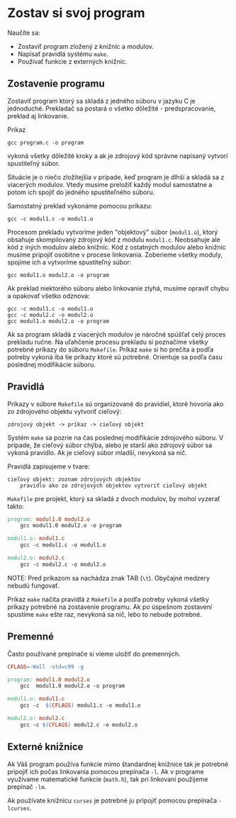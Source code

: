 # Zostav si svoj program

Naučíte sa:

  - Zostaviť program zložený z knižníc a modulov.
  - Napísať pravidlá systému `make`.
  - Používať funkcie z externých knižníc.


## Zostavenie programu

Zostaviť program ktorý sa skladá z jedného súboru v jazyku C je
jednoduché. Prekladač sa postará o všetko dôležité - predspracovanie, preklad aj linkovanie.

Príkaz

    gcc program.c -o program

vykoná všetky dôležité kroky a ak je zdrojový kód správne napísaný
vytvorí spustiteľný súbor.

Situácie je o niečo zložitejšia v prípade, keď program je dlhší a skladá sa z viacerých modulov. Vtedy musíme preložiť každý modul samostatne a potom ich spojiť do jedného spustiteľného súboru.

Samostatný preklad vykonáme pomocou príkazu:

    gcc -c modul1.c -o modul1.o

Procesom prekladu vytvoríme jeden "objektový" súbor (`modul1.o`), ktorý
obsahuje skompilovaný zdrojový kód z modulu `modul1.c`. Neobsahuje ale
kód z iných modulov alebo knižníc. Kód z ostatných modulov alebo
knižníc musíme pripojiť osobitne v procese linkovania. Zoberieme
všetky moduly, spojíme ich a vytvoríme spustiteľný súbor:

    gcc modul1.o modul2.o -o program

Ak preklad niektorého súboru alebo linkovanie zlyhá, musíme opraviť
chybu a opakovať všetko odznova:

    gcc -c modul1.c -o modul1.o
    gcc -c modul2.c -o modul2.o
    gcc modul1.o modul2.o -o program

Ak sa program skladá z viacerých modulov je náročné spúšťať celý proces
prekladu ručne. Na uľahčenie procesu prekladu si poznačíme všetky
potrebné príkazy do súboru `Makefile`. Príkaz `make` si ho prečíta a
podľa potreby vykoná iba tie príkazy ktoré sú potrebné. Orientuje sa
podľa času poslednej modifikácie súboru.

## Pravidlá

Príkazy v súbore `Makefile` sú organizované do pravidiel, ktoré hovoria
ako zo zdrojového objektu vytvoriť cieľový:

    zdrojový objekt -> príkaz -> cieľový objekt

Systém `make` sa pozrie na čas poslednej modifikácie zdrojového súboru.
V prípade, že cieľový súbor chýba, alebo je starší ako zdrojový súbor sa
vykoná pravidlo. Ak je cieľový súbor mladší, nevykoná sa nič.

Pravidlá zapisujeme v tvare:

    cieľový objekt: zoznam zdrojových objektov
        pravidlo ako zo zdrojových objektov vytvoriť cieľový objekt

`Makefile` pre projekt, ktorý sa skladá z dvoch modulov, by mohol
vyzerať takto:


``` Makefile
program: modul1.0 modul2.o
    gcc modul1.0 modul2.o -o program

modul1.o: modul1.c
    gcc -c modul1.c -o modul1.o

modul2.o: modul2.c
    gcc -c modul2.c -o modul2.o
```

NOTE:    Pred príkazom sa nachádza znak TAB (`\t`). Obyčajné medzery nebudú
    fungovať.

Príkaz `make` načíta pravidlá z `Makefile` a podľa potreby vykoná všetky
príkazy potrebné na zostavenie programu. Ak po úspešnom zostavení
spustíme `make` ešte raz, nevykoná sa nič, lebo to nebude potrebné.

## Premenné

Často používané prepínače si vieme uložiť do premenných.

``` Makefile
CFLAGS=-Wall -std=c99 -g

program: modul1.0 modul2.o
    gcc  modul1.0 modul2.o -o program

modul1.o: modul1.c
    gcc -c  $(CFLAGS) modul1.c -o modul1.o

modul2.o: modul2.c
    gcc -c $(CFLAGS) modul2.c -o modul2.o
```

## Externé knižnice

Ak Váš program používa funkcie mimo štandardnej knižnice tak je potrebné
pripojiť ich počas linkovania pomocou prepínača `-l`. Ak v programe
využívame matematické funkcie (`math.h`), tak pri linkovaní použijeme
prepínač `-lm`.

Ak používate knižnicu `curses` je potrebné ju pripojiť pomocou prepínača `-lcurses`.
